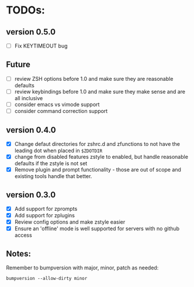 # TODOs:

## version 0.5.0

- [ ] Fix KEYTIMEOUT bug

## Future

- [ ] review ZSH options before 1.0 and make sure they are reasonable defaults
- [ ] review keybindings before 1.0 and make sure they make sense and are all inclusive
- [ ] consider emacs vs vimode support
- [ ] consider command correction support

## version 0.4.0

- [x] Change defaut directories for zshrc.d and zfunctions to not have the
      leading dot when placed in `$ZDOTDIR`
- [x] change from disabled features zstyle to enabled, but handle reasonable
      defaults if the zstyle is not set
- [x] Remove plugin and prompt functionality - those are out of scope and
      existing tools handle that better.

## version 0.3.0

- [x] Add support for zprompts
- [x] Add support for zplugins
- [x] Review config options and make zstyle easier
- [x] Ensure an 'offline' mode is well supported for servers with no github access

## Notes:

Remember to bumpversion with major, minor, patch as needed:

```shell
bumpversion --allow-dirty minor
```
